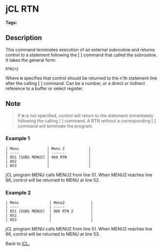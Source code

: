 # jCL RTN

<PageHeader />

**Tags:**
<badge text='subroutine' vertical='middle' />
<badge text='jcl' vertical='middle' />

## Description

This command terminates execution of an external subroutine and returns control to a statement following the [ ] command that called the subroutine. It takes the general form:

```
RTN{n}
```

Where **n** specifies that control should be returned to the n'th statement line after the calling [ ] command. Can be a number, or a direct or indirect reference to a buffer or select register.

## Note

> If **n** is not specified, control will return to the statement immediately following the calling [ ] command. A RTN without a corresponding [ ] command will terminate the program.

### Example 1

```
| Menu             | Menu 2           |
| ----             | ------           |
| 051 [SUBS MENU2] | 066 RTN          |
| 052              |                  |
| 053              |                  |
```

jCL program MENU calls MENU2 from line 51. When MENU2 reaches line 66, control will be returned to MENU at line 52.

### Example 2

```
| Menu              | Menu2            |
| ----              | -----            |
| 051 [SUBS MENU2]  | 066 RTN 2        |
| 052               |                  |
| 053               |                  |
```

jCL program MENU calls MENU2 from line 51. When MENU2 reaches line 66, control will be returned to MENU at line 53.

Back to [jCL.](./../README.md)
  
<PageFooter />